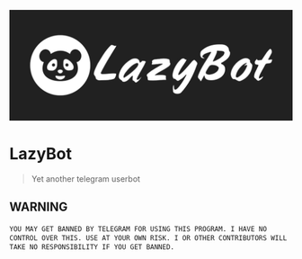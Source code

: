 ![LOGO](assets/banner.jpg)

# LazyBot

> Yet another telegram userbot

## WARNING

```text
YOU MAY GET BANNED BY TELEGRAM FOR USING THIS PROGRAM. I HAVE NO CONTROL OVER THIS. USE AT YOUR OWN RISK. I OR OTHER CONTRIBUTORS WILL TAKE NO RESPONSIBILITY IF YOU GET BANNED.
```
